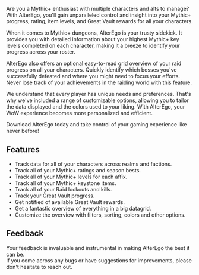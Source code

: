 Are you a Mythic+ enthusiast with multiple characters and alts to manage?  
With AlterEgo, you'll gain unparalleled control and insight into your Mythic+ progress, rating, item levels, and Great Vault rewards for all your characters.

When it comes to Mythic+ dungeons, AlterEgo is your trusty sidekick. It provides you with detailed information about your highest Mythic+ key levels completed on each character, making it a breeze to identify your progress across your roster.

AlterEgo also offers an optional easy-to-read grid overview of your raid progress on all your characters. Quickly identify which bosses you've successfully defeated and where you might need to focus your efforts. Never lose track of your achievements in the raiding world with this feature.

We understand that every player has unique needs and preferences. That's why we've included a range of customizable options, allowing you to tailor the data displayed and the colors used to your liking. With AlterEgo, your WoW experience becomes more personalized and efficient.

Download AlterEgo today and take control of your gaming experience like never before!

## Features

- Track data for all of your characters across realms and factions.
- Track all of your Mythic+ ratings and season bests.
- Track all of your Mythic+ levels for each affix.
- Track all of your Mythic+ keystone items.
- Track all of your Raid lockouts and kills.
- Track your Great Vault progress.
- Get notified of available Great Vault rewards.
- Get a fantastic overview of everything in a big datagrid.
- Customize the overview with filters, sorting, colors and other options.

## Feedback

Your feedback is invaluable and instrumental in making AlterEgo the best it can be.  
If you come across any bugs or have suggestions for improvements, please don't hesitate to reach out.

